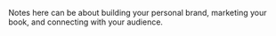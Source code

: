 Notes here can be about building your personal brand, marketing your book, and connecting with your audience.